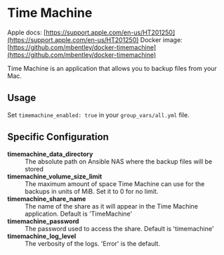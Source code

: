 # Time Machine

Apple docs: [https://support.apple.com/en-us/HT201250](https://support.apple.com/en-us/HT201250)
Docker image: [https://github.com/mbentley/docker-timemachine](https://github.com/mbentley/docker-timemachine)

Time Machine is an application that allows you to backup files from your Mac.

## Usage

Set `timemachine_enabled: true` in your `group_vars/all.yml` file.

## Specific Configuration

<dl>
  <dt><strong>timemachine_data_directory</strong></dt>
  <dd>The absolute path on Ansible NAS where the backup files will be stored</dd>
  <dt><strong>timemachine_volume_size_limit</strong></dt>
  <dd>The maximum amount of space Time Machine can use for the backups in units of MiB.  Set it to 0 for no limit.</dd>
  <dt><strong>timemachine_share_name</strong></dt>
  <dd>The name of the share as it will appear in the Time Machine application. Default is 'TimeMachine'</dd>
  <dt><strong>timemachine_password</strong></dt>
  <dd>The password used to access the share.  Default is 'timemachine'</dd>
  <dt><strong>timemachine_log_level</strong></dt>
  <dd>The verbosity of the logs.  'Error' is the default.</dd>
